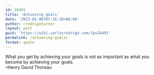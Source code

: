 ```yaml
---
id: 26491
title: 'Achieving goals'
date: '2023-01-06T07:16:10+00:00'
author: crodrigoturner
layout: post
guid: 'https://wiki.carlosrodrigo.com/?p=26491'
permalink: /achieving-goals/
format: quote
---
```


What you get by achieving your goals is not as important as what you become by achieving your goals.  
–Henry David Thoreau